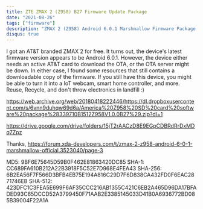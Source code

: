 ```yaml
---
title: ZTE ZMAX 2 (Z958) B27 Firmware Update Package
date: "2021-08-26"
tags: ["firmware"]
description: "ZMAX 2 (Z958) Android 6.0.1 Marshmallow Firmware Package Mirror"
disqus: true
---
```


I got an AT&T branded ZMAX 2 for free. It turns out, the device's latest firmware version appears to be Android 6.0.1. However, the device either needs an active AT&T card to download the OTA, or the OTA server might be down. In either case, I found some resources that still contains a downloadable copy of the firmware. If you still have this device, you might be able to turn it into a IoT webcam, smart home controller, and more. Reuse, Recycle, and don't throw electronics in landfill :)

https://web.archive.org/web/20180418222446/https://dl.dropboxusercontent.com/s/6vnn9duhqw69d6a/America%20Z958%20SD%20card%20software%20package%28339710B1512Z958V1.0.0B27%29.zip?dl=1

https://drive.google.com/drive/folders/15jT2rAACzD8E9EGpCDBRdRrDxMDq7Zpz

Thanks, https://forum.xda-developers.com/t/zmax-2-z958-android-6-0-1-marshmallow-official.3523040/page-3

MD5: 9BF6E75645D59B0F462E81863420DC85
SHA-1: CC689FA610B212A22B3918F5C52E7D968E4FEA43
SHA-256: 6B2EA56F7F566D3BFB4EB75E194A816C29D7F6D838CA432FD0F6EAC2871746EB
SHA-512: 423DFC1C3FEA5E699F6AF35CCC216AB1355C421C6EB2A465D96DA17BFADED93C65DCCD52A3799450F71AAB2E3385145033D41B0A6936772BD085B39004F22A1A
